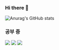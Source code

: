 ### Hi there 👋
![Anurag's GitHub stats](https://github-readme-stats.vercel.app/api?username=thisisjueon&show_icons=true&theme=radical)

### 공부 중
<img src="https://img.shields.io/badge/Python-#3776AB?style=for-the-badge&logo=Python&logoColor=white">
<img src="https://img.shields.io/badge/Django-#092E20?style=for-the-badge&logo=Django&logoColor=white">
<img src="https://img.shields.io/badge/Flutter-#02569B?style=for-the-badge&logo=Flutter&logoColor=white">

<!--
**thisisjueon/thisisjueon** is a ✨ _special_ ✨ repository because its `README.md` (this file) appears on your GitHub profile.

Here are some ideas to get you started:

- 🔭 I’m currently working on ...
- 🌱 I’m currently learning ...
- 👯 I’m looking to collaborate on ...
- 🤔 I’m looking for help with ...
- 💬 Ask me about ...
- 📫 How to reach me: ...
- 😄 Pronouns: ...
- ⚡ Fun fact: ...
-->
